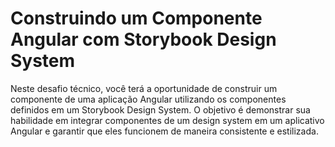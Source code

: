 # Construindo um Componente Angular com Storybook Design System

Neste desafio técnico, você terá a oportunidade de construir um componente de uma aplicação Angular utilizando os componentes definidos em um Storybook Design System. O objetivo é demonstrar sua habilidade em integrar componentes de um design system em um aplicativo Angular e garantir que eles funcionem de maneira consistente e estilizada.